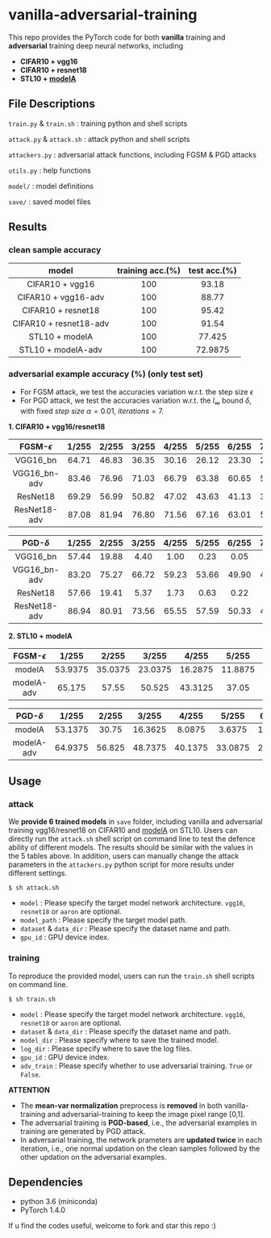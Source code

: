 # vanilla-adversarial-training

This repo provides the PyTorch code for both **vanilla** training and **adversarial** training deep neural networks, including
- **CIFAR10 + vgg16**
- **CIFAR10 + resnet18**
- **STL10 + [modelA](https://github.com/aaron-xichen/pytorch-playground/blob/master/stl10/model.py)**

## File Descriptions

`train.py` & `train.sh` : training python and shell scripts

`attack.py` & `attack.sh` : attack python and shell scripts

`attackers.py` : adversarial attack functions, including FGSM & PGD attacks

`utils.py` : help functions

`model/` : model definitions

`save/` : saved model files


## Results

### **clean sample** accuracy

model                   | training acc.(%) | test acc.(%)
:-:                     | :-:              | :-:
CIFAR10 + vgg16         | 100              | 93.18
CIFAR10 + vgg16-adv     | 100              | 88.77
CIFAR10 + resnet18      | 100              | 95.42
CIFAR10 + resnet18-adv  | 100              | 91.54
STL10 + modelA          | 100              | 77.425
STL10 + modelA-adv      | 100              | 72.9875

### **adversarial example** accuracy (%) (only test set)
   - For FGSM attack, we test the accuracies variation w.r.t. the step size $\epsilon$
   - For PGD attack, we test the accuracies variation w.r.t. the $l_\infty$ bound $\delta$, with fixed $step\ size\ \alpha=0.01,\ iterations=7$.

**1. CIFAR10 + vgg16/resnet18**

FGSM-$\epsilon$ | 1/255 | 2/255 | 3/255 | 4/255 | 5/255 | 6/255 | 7/255 | 8/255 | 9/255 | 10/255 | 11/255 | 12/255
 :-:            | :-:   | :-:   | :-:   | :-:   | :-:   | :-:   | :-:   | :-:   | :-:   | :-:    | :-:    | :-:
VGG16_bn        | 64.71 | 46.83 | 36.35 | 30.16 | 26.12 | 23.30 | 21.21 | 19.52 | 18.34 | 17.48  | 16.56  | 15.91
VGG16_bn-adv    | 83.46 | 76.96 | 71.03 | 66.79 | 63.38 | 60.65 | 58.62 | 56.51 | 54.61 | 52.78  | 51.02  | 49.22
ResNet18        | 69.29 | 56.99 | 50.82 | 47.02 | 43.63 | 41.13 | 38.92 | 36.95 | 34.94 | 33.03  | 31.36  | 29.69
ResNet18-adv    | 87.08 | 81.94 | 76.80 | 71.56 | 67.16 | 63.01 | 59.52 | 56.50 | 53.80 | 51.47  | 49.68  | 48.11


PGD-$\delta$ | 1/255 | 2/255 | 3/255 | 4/255 | 5/255 | 6/255 | 7/255 | 8/255 | 9/255 | 10/255 | 11/255 | 12/255
 :-:         | :-:   | :-:   | :-:   | :-:   | :-:   | :-:   | :-:   | :-:   | :-:   | :-:    | :-:    | :-:
VGG16_bn     | 57.44 | 19.88 | 4.40  | 1.00  | 0.23  | 0.05  | 0.06  | 0.02  | 0.03  | 0.01   | 0.01   | 0.01
VGG16_bn-adv | 83.20 | 75.27 | 66.72 | 59.23 | 53.66 | 49.90 | 46.77 | 44.23 | 42.24 | 40.86  | 39.76  | 38.95
ResNet18     | 57.66 | 19.41 | 5.37  | 1.73  | 0.63  | 0.22  | 0.12  | 0.07  | 0.03  | 0.02   | 0.05   | 0.04
ResNet18-adv | 86.94 | 80.91 | 73.56 | 65.55 | 57.59 | 50.33 | 45.03 | 40.35 | 36.94 | 34.49  | 32.49  | 31.01

**2. STL10 + modelA**

FGSM-$\epsilon$ | 1/255 | 2/255 | 3/255 | 4/255 | 5/255 | 6/255 | 7/255 | 8/255 | 9/255 | 10/255 | 11/255 | 12/255
 :-:            | :-:   | :-:   | :-:   | :-:   | :-:   | :-:   | :-:   | :-:   | :-:   | :-:    | :-:    | :-:
modelA          |53.9375|35.0375|23.0375|16.2875|11.8875| 9.075 | 7.1125| 5.875 | 4.975 | 4.2375 | 3.7625 | 3.2750
modelA-adv      |65.175 | 57.55 | 50.525|43.3125| 37.05 |31.9875|27.3875| 23.7  |20.1625| 17.2875| 14.95  | 12.875

PGD-$\delta$ | 1/255 | 2/255 | 3/255 | 4/255 | 5/255 | 6/255 | 7/255 | 8/255 | 9/255 | 10/255 | 11/255 | 12/255
 :-:         | :-:   | :-:   | :-:   | :-:   | :-:   | :-:   | :-:   | :-:   | :-:   | :-:    | :-:    | :-:
modelA       |53.1375| 30.75 |16.3625| 8.0875| 3.6375| 1.8375| 0.9   | 0.45  | 0.3   | 0.1875 | 0.1    | 0.0625
modelA-adv   |64.9375| 56.825|48.7375|40.1375|33.0875| 27.275|22.4375| 18.075| 14.675| 12.325 | 10.575 | 9.20

## Usage

### attack

We **provide 6 trained models** in `save` folder, including vanilla and adversarial training vgg16/resnet18 on CIFAR10 and [modelA](https://github.com/aaron-xichen/pytorch-playground/blob/master/stl10/model.py) on STL10.
Users can directly run the `attack.sh` shell script on command line to test the defence ability of different models.
The results should be similar with the values in the 5 tables above.
In addition, users can manually change the attack parameters in the `attackers.py` python script for more results under different settings.
```
$ sh attack.sh
```
- `model` : Please specify the target model network architecture. `vgg16`, `resnet18` or `aaron` are optional.
- `model_path` : Please specify the target model path.
- `dataset` & `data_dir` : Please specify the dataset name and path.
- `gpu_id` : GPU device index.

### training

To reproduce the provided model, users can run the `train.sh` shell scripts on command line.
```
$ sh train.sh
```
- `model` : Please specify the target model network architecture. `vgg16`, `resnet18` or `aaron` are optional.
- `dataset` & `data_dir` : Please specify the dataset name and path.
- `model_dir` : Please specify where to save the trained model.
- `log_dir` : Please specify where to save the log files.
- `gpu_id` : GPU device index.
- `adv_train` : Please specify whether to use adversarial training. `True` or `False`.

**ATTENTION** 
- The **mean-var normalization** preprocess is **removed** in both vanilla-training and adversarial-training to keep the image pixel range [0,1].
- The adversarial training is **PGD-based**, i.e., the adversarial examples in training are generated by PGD attack.
- In adversarial training, the network prameters are **updated twice** in each iteration, i.e., one normal updation on the clean samples followed by the other updation on the adversarial examples.


## Dependencies
- python 3.6 (miniconda)
- PyTorch 1.4.0

If u find the codes useful, welcome to fork and star this repo :)